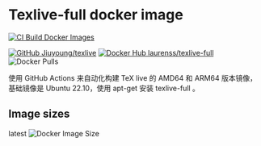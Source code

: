 # Texlive-full docker image
[![CI Build Docker Images](https://github.com/Jiuyoung/texlive-personal/actions/workflows/texlive-ubuntu.yml/badge.svg)](https://github.com/Jiuyoung/texlive-personal/actions/workflows/texlive-ubuntu.yml)

[![GitHub Jiuyoung/texlive](https://img.shields.io/badge/GitHub-jiuyoung%2Ftexlive-informational)](https://github.com/Jiuyoung/texlive-personal)
[![Docker Hub laurenss/texlive-full](https://img.shields.io/badge/Docker_Hub-jiuyoung%2Ftexlive-informational.svg)](https://hub.docker.com/r/jiuyoung/texlive)
![Docker Pulls](https://img.shields.io/docker/pulls/jiuyoung/texlive)

使用 GitHub Actions 来自动化构建 TeX live 的 AMD64 和 ARM64 版本镜像，基础镜像是 Ubuntu 22.10，使用 apt-get 安装 texlive-full 。

## Image sizes

latest ![Docker Image Size](https://img.shields.io/docker/image-size/jiuyoung/texlive/latest)